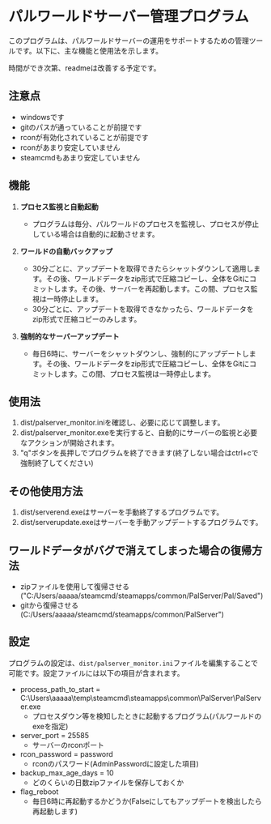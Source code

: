 # パルワールドサーバー管理プログラム

このプログラムは、パルワールドサーバーの運用をサポートするための管理ツールです。以下に、主な機能と使用法を示します。

時間ができ次第、readmeは改善する予定です。

## 注意点

- windowsです
- gitのパスが通っていることが前提です
- rconが有効化されていることが前提です
- rconがあまり安定していません
- steamcmdもあまり安定していません

## 機能

1. **プロセス監視と自動起動**
   - プログラムは毎分、パルワールドのプロセスを監視し、プロセスが停止している場合は自動的に起動させます。

2. **ワールドの自動バックアップ**
   - 30分ごとに、アップデートを取得できたらシャットダウンして適用します。その後、ワールドデータをzip形式で圧縮コピーし、全体をGitにコミットします。その後、サーバーを再起動します。この間、プロセス監視は一時停止します。
   - 30分ごとに、アップデートを取得できなかったら、ワールドデータをzip形式で圧縮コピーのみします。

3. **強制的なサーバーアップデート**
   - 毎日6時に、サーバーをシャットダウンし、強制的にアップデートします。その後、ワールドデータをzip形式で圧縮コピーし、全体をGitにコミットします。この間、プロセス監視は一時停止します。

## 使用法

1. dist/palserver_monitor.iniを確認し、必要に応じて調整します。
2. dist/palserver_monitor.exeを実行すると、自動的にサーバーの監視と必要なアクションが開始されます。
3. "q"ボタンを長押しでプログラムを終了できます(終了しない場合はctrl+cで強制終了してください)

## その他使用方法

1. dist/serverend.exeはサーバーを手動終了するプログラムです。
2. dist/serverupdate.exeはサーバーを手動アップデートするプログラムです。

## ワールドデータがバグで消えてしまった場合の復帰方法

- zipファイルを使用して復帰させる("C:/Users/aaaaa/steamcmd/steamapps/common/PalServer/Pal/Saved")
- gitから復帰させる(C:/Users/aaaaa/steamcmd/steamapps/common/PalServer")

## 設定

プログラムの設定は、`dist/palserver_monitor.ini`ファイルを編集することで可能です。設定ファイルには以下の項目が含まれます。

- process_path_to_start = C:\Users\aaaaa\temp\steamcmd\steamapps\common\PalServer\PalServer.exe
  - プロセスダウン等を検知したときに起動するプログラム(パルワールドのexeを指定)
- server_port = 25585
  - サーバーのrconポート
- rcon_password = password
  - rconのパスワード(AdminPasswordに設定した項目)
- backup_max_age_days = 10
  - どのくらいの日数zipファイルを保存しておくか
- flag_reboot
  - 毎日6時に再起動するかどうか(Falseにしてもアップデートを検出したら再起動します)

